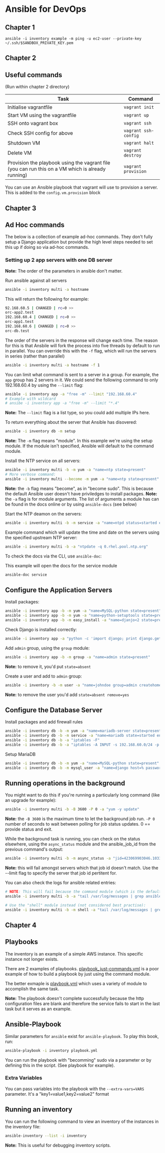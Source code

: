 # Ansible for DevOps

## Chapter 1

`ansible -i inventory example -m ping -u ec2-user --private-key ~/.ssh/$SANDBOX_PRIVATE_KEY.pem`

## Chapter 2

## Useful commands

(Run within chapter 2 directory)

|Task|Command|
|---|---|
|Initialise vagrantfile|`vagrant init`|
|Start VM using the vagrantfile|`vagrant up`|
|SSH onto vagrant box|`vagrant ssh`|
|Check SSH config for above|`vagrant ssh-config`|
|Shutdown VM|`vagrant halt`|
|Delete VM|`vagrant destroy`|
|Provision the playbook using the vagrant file (you can run this on a VM which is already running)|`vagrant provision`|

You can use an Ansible playbook that vagrant will use to provision a server. This is added to the `config.vm.provision` block

## Chapter 3

## Ad Hoc commands

The below is a collection of example ad-hoc commands. They don't fully setup a Django application but provide the high level steps needed to set this up if doing so via ad-hoc commands.

### Setting up 2 app servers with one DB server

**Note:** The order of the parameters in ansible don't matter.

Run ansible against all servers 

```bash
ansible -i inventory multi -a hostname
```

This will return the following for example:

```bash
92.168.60.5 | CHANGED | rc=0 >>
orc-app2.test
192.168.60.4 | CHANGED | rc=0 >>
orc-app1.test
192.168.60.6 | CHANGED | rc=0 >>
orc-db.test
```

The order of the servers in the response will change each time. The reason for this is that Ansbile will fork the process into five threads by default to run in parallel. You can override this with the `-f` flag, which will run the servers in series (rather than parallel) 

```bash
ansible -i inventory multi -a hostname -f 1
```

You can limit what command is sent to a server in a group. For example, the `app` group has 2 servers in it. We could send the following command to only 192.168.60.4 by using the `--limit` flag:

```bash
ansible -i inventory app -a "free -m" --limit "192.168.60.4"
# Example with wildcard
# ansibe -i inventory app -a "free -m" --limit "*.4"
```

**Note:** The `--limit` flag is a list type, so you could add multiple IPs here.

To return everything about the server that Ansible has disovered: 

```bash
ansible -i inventory db -m setup
```

**Note:** The `-m` flag means "module". In this example we're using the setup module. If the module isn't specified, Ansible will default to the command module.

Install the NTP service on all servers:

```bash
ansible -i inventory multi -b -m yum -a "name=ntp state=present"
# More verbose command:
ansible -i inventory multi --become -m yum -a "name=ntp state=present"
```

**Note:** the `-b` flag means "become", as in "become sudo". This is because the default Ansible user doesn't have priviledges to install packages.
**Note:** the `-a` flag is for module arguments. The list of arguments a module has can be found in the docs online or by using `ansible-docs` (see below)

Start the NTP deamon on the servers:

```bash
ansible -i inventory multi -b -m service -a "name=ntpd status=started enabled=yes"
```

Example command which will update the time and date on the servers using the specified upstream NTP server:

```bash
ansible -i inventory multi -b -a "ntpdate -q 0.rhel.pool.ntp.org"
```

To check the docs via the CLI, use `ansible-doc`:

This example will open the docs for the service module

```bash
ansible-doc service
```

## Configure the Application Servers

Install packages:

```bash
ansible -i inventory app -b -m yum -a "name=MySQL-python state=present"
ansible -i inventory app -b -m yum -a "name=python-setuptools state=present"
ansible -i inventory app -b -m easy_install -a "name=djanjo<2 state=present"
```

Check Django is installed correctly:

```bash
ansible -i inventory app -a "python -c 'import django; print django.get_version()'"
```

Add `admin` group, using the `group` module:

```bash
ansible -i inventory app -b -m group -a "name=admin state=present"
```

**Note:** to remove it, you'd put `state=absent`

Create a user and add to `admin` group:

```bash
ansible -i inventory -b -m user -a "name=johndoe group=admin createhome=yes generate_ssh_keys=yes"
```

**Note:** to remove the user you'd add `state=absent remove=yes`

## Configure the Database Server

Install packages and add firewall rules

```bash
ansible -i inventory db -b -m yum -a "name=mariadb-server state=present"
ansible -i inventory db -b -m service -a "name=mariadb state=started enabled=yes"
ansible -i inventory db -b -a "iptables -F"
ansible -i inventory db -b -a "iptables -A INPUT -s 192.168.60.0/24 -p tcp -m tcp --dport 3306 -j ACCEPT"
```

Setup MariaDB

```bash
ansible -i inventory db -b -m yum -a "name=MySQL-python state=present"
ansible -i inventory db -b -m mysql_user -a "name=django host=% password=12345 priv=*.*:ALL state=present"
```

## Running operations in the background

You might want to do this if you're running a particularly long command (like an upgrade for example):

```bash
ansible -i inventory multi -b -B 3600 -P 0 -a "yum -y update"
```

**Note:** the `-B 3600` is the maximum time to let the background job run. `-P 0` number of seconds to wait between polling for job status updates. 0 == provide status and exit. 

While the background task is running, you can check on the status elsewhere, using the `async_status` module and the ansible_job_id from the previous command's output:

```bash
ansible -i inventory multi -b -m async_status -a "jid=423069903046.10330"
```

**Note:** this will fail amongst servers which that job id doesn't match. Use the --limit flag to specify the server that job id pertitent for.

You can also check the logs for ansible related entries:

```bash
# NOTE: This will fail because the command module (which is the default module) doesn't handle pipes and redirection
ansible -i inventory multi -b -a "tail /var/log/messages | grep ansible-command | wc -l"

# Use the "shell" module instead (not considered best practise):
ansible -i inventory multi -b -m shell -a "tail /var/log/messages | grep ansible-command | wc -l"
```

## Chapter 4

## Playbooks 

The inventory is an example of a simple AWS instance. This specific instance not longer exists.

There are 2 examples of playbooks. [playbook_just-commands.yml](./playbook_just-commands.yml) is a poor example of how to build a playbook by just using the command module. 

The better exmaple is [playbook.yml](./playbook.yml) which uses a variety of module to accomplish the same task.

**Note:** The playbook doesn't complete successfully because the http configuration files are blank and therefore the service fails to start in the last task but it serves as an example.

## Ansible-Playbook

Similar parameters for `ansible` exist for `ansible-playbook`. To play this book, run:

```bash
ansible-playbook -i inventory playbook.yml
```

You can run the playbook with "becomming" sudo via a parameter or by defining this in the script. (See playbook for example).

### Extra Variables

You can pass variables into the playbook with the `--extra-vars=VARS` parameter. It's a "key1=value1,key2=value2" format

## Running an inventory

You can run the following command to view an inventory of the instances in the inventory file:

```bash
ansible-inventory --list -i inventory
```

**Note:** This is useful for debugging inventory scripts.
